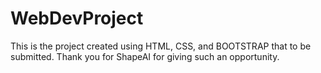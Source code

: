 # WebDevProject
This is the project created using HTML, CSS, and BOOTSTRAP that to be submitted. Thank you for ShapeAI for giving such an opportunity.
